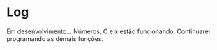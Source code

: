 # Log
Em desenvolvimento...
Números, C e x estão funcionando.
Continuarei programando as demais funções.
